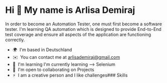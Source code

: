 Hi 👋 My name is Arlisa Demiraj
===============================

In order to become an Automation Tester, one must first become a software tester. I'm learning QA automation which is designed to provide End-to-End test coverage and ensure all aspects of the application are functioning correctly.

*   🌍  I'm based in Deutschland
*   ✉️  You can contact me at [arlisademiraj@gmail.com](mailto:arlisademiraj@gmail.com)
*   🧠  I'm learning I'm currently learning --> Selenium
*   🤝  I'm open to collaborating on Projects
*   ⚡  I am a creative person and I like challenges### Skills 
